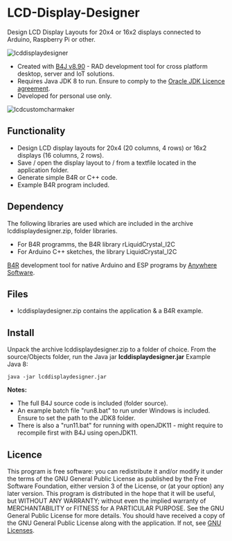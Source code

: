 # LCD-Display-Designer
Design LCD Display Layouts for 20x4 or 16x2 displays connected to Arduino, Raspberry Pi or other.

![lcddisplaydesigner](https://user-images.githubusercontent.com/47274144/107951029-f076e280-6f97-11eb-961a-4bacb279b723.png)

* Created with [B4J v8.90](https://www.b4x.com/b4j.html) - RAD development tool for cross platform desktop, server and IoT solutions.
* Requires Java JDK 8 to run. Ensure to comply to the [Oracle JDK Licence agreement](https://www.oracle.com/downloads/licenses/oracle-javase-license.html).
* Developed for personal use only.

![lcdcustomcharmaker](https://user-images.githubusercontent.com/47274144/72811224-7de5e700-3c5f-11ea-81ab-df8d4fbfeb9f.png)

## Functionality
* Design LCD display layouts for 20x4 (20 columns, 4 rows) or 16x2 displays (16 columns, 2 rows).
* Save / open the display layout to / from a textfile located in the application folder.
* Generate simple B4R or C++ code.
* Example B4R program included.

## Dependency
The following libraries are used which are included in the archive lcddisplaydesigner.zip, folder libraries.
* For B4R programms, the B4R library rLiquidCrystal_I2C 
* For Arduino C++ sketches, the library LiquidCrystal_I2C

[B4R](https://www.b4x.com/b4r.html) development tool for native Arduino and ESP programs by [Anywhere Software](https://www.b4x.com).

## Files
* lcddisplaydesigner.zip contains the application & a B4R example.

## Install
Unpack the archive lcddisplaydesigner.zip to a folder of choice.
From the source/Objects folder, run the Java jar **lcddisplaydesigner.jar**
Example Java 8:
```
java -jar lcddisplaydesigner.jar
```

**Notes:**
* The full B4J source code is included (folder source).
* An example batch file "run8.bat" to run under Windows is included. Ensure to set the path to the JDK8 folder.
* There is also a "run11.bat" for running with openJDK11 - might require to recompile first with B4J using openJDK11.

## Licence
This program is free software: you can redistribute it and/or modify it under the terms of the GNU General Public License as published by 
the Free Software Foundation, either version 3 of the License, or (at your option) any later version.
This program is distributed in the hope that it will be useful, but WITHOUT ANY WARRANTY; without even the implied warranty of
MERCHANTABILITY or FITNESS for A PARTICULAR PURPOSE.  See the GNU General Public License for more details.
You should have received a copy of the GNU General Public License along with the application.
If not, see [GNU Licenses](http://www.gnu.org/licenses/).
